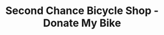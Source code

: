---
title: "Second Chance Bicycle Shop - Donate My Bike"
url: /centennial/second-chance-bicycle-shop-donate-my-bike/
shop: bicycle
---